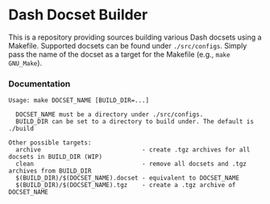 # Dash Docset Builder

This is a repository providing sources building various Dash docsets using a Makefile. Supported docsets can be found under `./src/configs`. Simply pass the name of the docset as a target for the Makefile (e.g., `make GNU_Make`).

### Documentation

```
Usage: make DOCSET_NAME [BUILD_DIR=...]

  DOCSET_NAME must be a directory under ./src/configs.
  BUILD_DIR can be set to a directory to build under. The default is ./build

Other possible targets:
  archive                            - create .tgz archives for all docsets in BUILD_DIR (WIP)
  clean                              - remove all docsets and .tgz archives from BUILD_DIR
  $(BUILD_DIR)/$(DOCSET_NAME).docset - equivalent to DOCSET_NAME
  $(BUILD_DIR)/$(DOCSET_NAME).tgz    - create a .tgz archive of DOCSET_NAME
```
